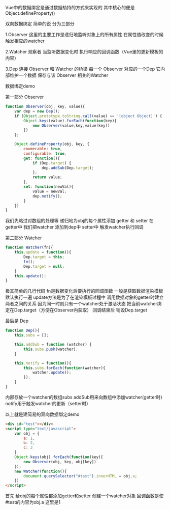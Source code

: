 Vue中的数据绑定是通过数据劫持的方式来实现的 其中核心的便是 Object.defineProperty()

双向数据绑定 简单的说 分为三部分

1.Observer 这里的主要工作是递归地监听对象上的所有属性 在属性值改变的时候 触发相应的watcher

2.Watcher 观察者 当监听数据变化时 执行响应的回调函数（Vue里的更新模板的内容）

3.Dep 连接 Observer 和 Watcher 的桥梁 每一个 Observer 对应的一个Dep 它内部维护一个数据 保存与该 Observer 相关的Watcher

数据绑定demo

第一部分 Observer

```javascript
function Observer(obj, key, value){
	var dep = new Dep();
	if (Object.prototype.toString.call(value) == '[object Object]') {
		Object.keys(value).forEach(function(key){
			new Observer(value,key,value[key])
		})
	};

	Object.defineProperty(obj, key, {
		enumerable: true,
    	configurable: true,
    	get: function(){
    		if (Dep.target) {
    			dep.addSub(Dep.target);
    		};
    		return value;
    	},
    	set: function(newVal){
    		value = newVal;
    		dep.notify();
    	}
	})
}
```

我们先略过对数组的处理等 递归地为obj的每个属性添加 getter 和 setter 在getter中 我们把watcher 添加到dep中 setter中 触发watcher执行回调

第二部分 Watcher

```javascript
function Watcher(fn){
	this.update = function(){
		Dep.target = this;
		fn();
		Dep.target = null;
	}
	this.update();
}
```

极其简单的几行代码 fn是数据变化后要执行的回调函数 一般是获取数据渲染模板 默认执行一遍 update方法是为了在渲染模板过程中 调用数据对象的getter时建立两者之间的关系 因为同一时刻只有一个watcher处于激活状态 把当前watcher绑定在Dep.target（方便在Observer内获取） 回调结束后 销毁Dep.target

最后是 Dep

```javascript
function Dep(){
	this.subs = [];

	this.addSub = function (watcher) {
		this.subs.push(watcher);
	}

	this.notify = function(){
		this.subs.forEach(function(watcher){
			watcher.update();
		});
	}
}
```

内部存放一个watcher的数组subs addSub用来向数组中添加watcher(getter时) notify用于触发watcher的更新（setter时）

以上就是建简易的双向数据绑定demo 

```html
<div id="test"></div>
<script type="text/javascript">
	var obj = {
		a: 1,
		b: 2,
		c: 3
	}
	Object.keys(obj).forEach(function(key){
		new Observer(obj, key, obj[key])
	});
	new Watcher(function(){
		document.querySelector("#test").innerHTML = obj.a;
	})
</script>
```

首先 给obj的每个属性都添加getter和setter 创建一个watcher对象 回调函数是使#test的内容为obj.a 这里是1